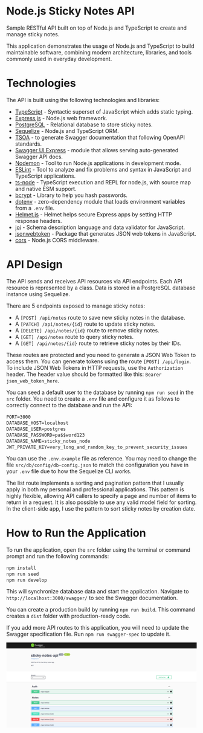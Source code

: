 # Node.js Sticky Notes API

Sample RESTful API built on top of Node.js and TypeScript to create and manage sticky notes.

This application demonstrates the usage of Node.js and TypeScript to build maintainable software, combining modern architecture, libraries, and tools commonly used in everyday development.

# Technologies

The API is built using the following technologies and libraries:

- [TypeScript](https://www.typescriptlang.org/) - Syntactic superset of JavaScript which adds static typing.
- [Express.js](https://expressjs.com/) - Node.js web framework.
- [PostgreSQL](https://www.postgresql.org/) - Relational database to store sticky notes.
- [Sequelize](https://sequelize.org/) - Node.js and TypeScript ORM.
- [TSOA](https://tsoa-community.github.io/docs/) - to generate Swagger documentation that following OpenAPI standards.
- [Swagger UI Express](https://www.npmjs.com/package/swagger-ui-express) - module that allows serving auto-generated Swagger API docs.
- [Nodemon](https://www.npmjs.com/package/nodemon) - Tool to run Node.js applications in development mode.
- [ESLint](https://eslint.org/) - Tool to analyze and fix problems and syntax in JavaScript and TypeScript applications.
- [ts-node](https://www.npmjs.com/package/ts-node) - TypeScript execution and REPL for node.js, with source map and native ESM support.
- [bcrypt](https://www.npmjs.com/package/bcrypt?activeTab=readme) - Library to help you hash passwords.
- [dotenv](https://www.npmjs.com/package/dotenv) - zero-dependency module that loads environment variables from a `.env` file.
- [Helmet.js](https://helmetjs.github.io/) - Helmet helps secure Express apps by setting HTTP response headers.
- [joi](https://joi.dev/) - Schema description language and data validator for JavaScript.
- [jsonwebtoken](https://www.npmjs.com/package/jsonwebtoken) - Package that generates JSON web tokens in JavaScript.
- [cors](https://www.npmjs.com/package/cors) - Node.js CORS middleware.

# API Design

The API sends and receives API resources via API endpoints. Each API resource is represented by a class. Data is stored in a PostgreSQL database instance using Sequelize.

There are 5 endpoints exposed to manage sticky notes:

- A `[POST] /api/notes` route to save new sticky notes in the database.
- A `[PATCH] /api/notes/{id}` route to update sticky notes.
- A `[DELETE] /api/notes/{id}` route to remove sticky notes.
- A `[GET] /api/notes` route to query sticky notes.
- A `[GET] /api/notes/{id}` route to retrieve sticky notes by their IDs.

These routes are protected and you need to generate a JSON Web Token to access them. You can generate tokens using the route `[POST] /api/login`. To include JSON Web Tokens in HTTP requests, use the `Authorization` header. The header value should be formatted like this: `Bearer json_web_token_here`.

You can seed a default user to the database by running `npm run seed` in the `src` folder. You need to create a `.env` file and configure it as follows to correctly connect to the database and run the API:

```
PORT=3000
DATABASE_HOST=localhost
DATABASE_USER=postgres
DATABASE_PASSWORD=pa$$word123
DATABASE_NAME=sticky_notes_node
JWT_PRIVATE_KEY=very_long_and_random_key_to_prevent_security_issues
```

You can use the `.env.example` file as reference. You may need to change the file `src/db/config/db-config.json` to match the configuration you have in your `.env` file due to how the Sequelize CLI works.

The list route implements a sorting and pagination pattern that I usually apply in both my personal and professional applications. This pattern is highly flexible, allowing API callers to specify a page and number of items to return in a request. It is also possible to use any valid model field for sorting. In the client-side app, I use the pattern to sort sticky notes by creation date.

# How to Run the Application

To run the application, open the `src` folder using the terminal or command prompt and run the following commands:

```
npm install
npm run seed
npm run develop
```

This will synchronize database data and start the application. Navigate to `http://localhost:3000/swagger/` to see the Swagger documentation.

You can create a production build by running `npm run build`. This command creates a `dist` folder with production-ready code.

If you add more API routes to this application, you will need to update the Swagger specification file. Run `npm run swagger-spec` to update it.

![Swagger View](https://raw.githubusercontent.com/evgomes/node-notes-api/main/images/swagger-view.png)